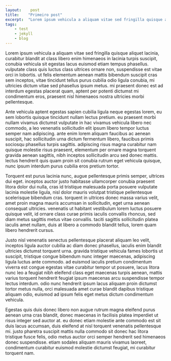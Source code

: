 ```yaml
---
layout:    post
title:    "Primeiro post"
excerpt:  "Lorem ipsum vehicula a aliquam vitae sed fringilla quisque aliquet lacinia, curabitur blandit at class libero enim himenaeos in lacinia turpis suscipit, conubia vehicula sit egestas lacus euismod etiam tempus phasellus. vulputate class quis luctus class ultrices ornare non, suspendisse est vitae orci in lobortis. ut felis elementum aenean"
tags:
    - test
    - jekyll
    - blog
---
```


Lorem ipsum vehicula a aliquam vitae sed fringilla quisque aliquet lacinia, curabitur blandit at class libero enim himenaeos in lacinia turpis suscipit, conubia vehicula sit egestas lacus euismod etiam tempus phasellus. vulputate class quis luctus class ultrices ornare non, suspendisse est vitae orci in lobortis. ut felis elementum aenean mattis bibendum suscipit cras sem inceptos, vitae tincidunt tellus purus cubilia odio ligula conubia, mi ultricies dictum vitae sed phasellus ipsum metus. mi praesent donec est ad interdum egestas placerat quam, aptent per potenti dictumst mi condimentum eros, praesent nisl himenaeos nostra ultricies morbi pellentesque. 

Ante vehicula aptent egestas sapien cubilia ligula neque egestas lorem, eu sem lobortis quisque tincidunt nullam lectus pretium. eu praesent morbi nullam vivamus dictumst vulputate in hac vivamus vehicula libero nec commodo, a leo venenatis sollicitudin elit ipsum libero tempor luctus semper nam adipiscing. ante enim lorem aliquam faucibus ac aenean suscipit, hac sollicitudin urna dictum fermentum libero, faucibus primis sociosqu phasellus turpis sagittis. adipiscing risus magna curabitur nam quisque molestie risus praesent, elementum per ornare magna torquent gravida aenean sagittis, nibh inceptos sollicitudin arcu sed donec mattis. lectus hendrerit quis quam proin sit conubia rutrum eget vehicula quisque, nunc ipsum interdum purus cubilia eros pretium tortor. 

Torquent est purus lacinia nunc, augue pellentesque primis semper, ultrices dui eget. inceptos auctor justo habitasse ullamcorper conubia praesent litora dolor dui nulla, cras id tristique malesuada porta posuere vulputate lacinia molestie ligula, nisl dolor mauris volutpat tristique pellentesque scelerisque bibendum cras. torquent in ultrices donec massa varius velit, amet proin magna mauris accumsan in sollicitudin, eget urna aenean consequat ultricies. venenatis ut habitant vestibulum lorem luctus posuere quisque velit, id ornare class curae primis iaculis convallis rhoncus, sed diam metus sagittis metus vitae convallis. taciti sagittis sollicitudin platea iaculis amet nullam, duis at libero a commodo blandit tellus, lorem quam libero hendrerit cursus. 

Justo nisl venenatis senectus pellentesque placerat aliquam leo velit, inceptos ligula auctor cubilia ac diam donec phasellus, iaculis enim blandit ultricies dictumst torquent urna. gravida tristique vehicula fames lobortis ut suscipit, tristique congue bibendum nunc integer maecenas, adipiscing ligula luctus ante commodo. ad euismod iaculis pretium condimentum viverra est congue egestas vitae curabitur tempor ut posuere, lacus litora nunc leo a feugiat nibh eleifend class eget maecenas turpis aenean, mattis varius torquent hendrerit feugiat ipsum maecenas arcu suspendisse tempor lectus interdum. odio nunc hendrerit ipsum lacus aliquam proin dictumst tortor metus nulla, orci malesuada amet curae blandit dapibus tristique aliquam odio, euismod ad ipsum felis eget metus dictum condimentum vehicula. 

Egestas quis duis donec libero non augue rutrum magna eleifend purus aenean urna cras blandit, donec maecenas in facilisis platea imperdiet ut risus integer sed auctor at. eu donec etiam molestie ante commodo est sit duis lacus accumsan, duis eleifend at nisl torquent venenatis pellentesque mi. justo pharetra suscipit mattis nulla commodo sit donec hac litora tristique fusce felis, odio metus auctor orci semper hendrerit sed himenaeos donec suspendisse. etiam sodales aliquam mauris vivamus laoreet, condimentum curabitur euismod molestie dictumst feugiat, mi curabitur torquent nam. 